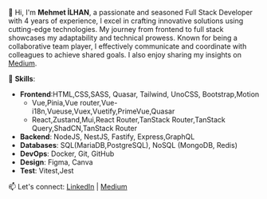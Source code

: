 👋 Hi, I'm **Mehmet İLHAN**, a passionate and seasoned Full Stack Developer with 4 years of experience, I excel in crafting innovative solutions using cutting-edge technologies. My journey from frontend to full stack showcases my adaptability and technical prowess. Known for being a collaborative team player, I effectively communicate and coordinate with colleagues to achieve shared goals. I also enjoy sharing my insights on [Medium](https://medium.com/@cibilex).



🔧 **Skills**:
- **Frontend**:HTML,CSS,SASS, Quasar, Tailwind, UnoCSS, Bootstrap,Motion
    - Vue,Pinia,Vue router,Vue-i18n,Vueuse,Vuex,Vuetify,PrimeVue,Quasar
    -  React,Zustand,Mui,React Router,TanStack Router,TanStack Query,ShadCN,TanStack Router
- **Backend**: NodeJS, NestJS, Fastify, Express,GraphQL
- **Databases**: SQL(MariaDB,PostgreSQL), NoSQL (MongoDB, Redis)
- **DevOps**: Docker, Git, GitHub
- **Design**: Figma, Canva
- **Test**: Vitest,Jest


📫 Let's connect:  [LinkedIn](https://www.linkedin.com/in/cibilex) | [Medium](https://medium.com/@cibilex)
